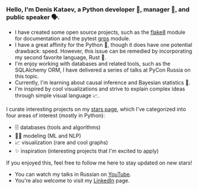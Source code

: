 ### Hello, I'm Denis Kataev, a Python developer 🐍, manager 🎯, and public speaker 🗣️. 

- I have created some open source projects, such as the [flake8](https://github.com/flake8-docs/flake8-rst) module for documentation and the pytest [grps](https://github.com/kataev/pytest-grpc) module.
- I have a great affinity for the Python 🐍, though it does have one potential drawback: speed. However, this issue can be remedied by incorporating my second favorite language, Rust 🦀.
- I'm enjoy working with databases and related tools, such as the SQLAlchemy ORM, I have delivered a series of talks at PyCon Russia on this topic.
- Currently, I'm learning about causal inference and Bayesian statistics 🎲.
- I'm inspired by cool visualizations and strive to explain complex ideas through simple visual language 📈.

I curate interesting projects on my [stars page](https://github.com/kataev?tab=stars), which I've categorized into four areas of interest (mostly in Python):
- 🗄 databases (tools and algorithms)
- 🙆‍♂️ modeling (ML and NLP)
- 📈 visualization (rare and cool graphs)
- ✨ inspiration (interesting projects that I'm excited to apply)

If you enjoyed this, feel free to follow me here to stay updated on new stars!
- You can watch my talks in Russian on [YouTube](https://www.youtube.com/playlist?list=PL_blwmWQZXPL0YRH5xDPrOtYJ4qiU2ASb). 
- You're also welcome to visit my [LinkedIn](https://www.linkedin.com/in/denis-a-kataev/) page.
